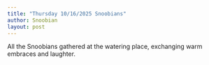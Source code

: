 ```yaml
---
title: "Thursday 10/16/2025 Snoobians"
author: Snoobian
layout: post
---
```


All the Snoobians gathered at the watering place, exchanging warm embraces and laughter.
